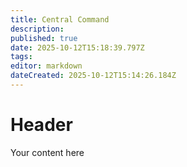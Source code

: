 ```yaml
---
title: Central Command
description: 
published: true
date: 2025-10-12T15:18:39.797Z
tags: 
editor: markdown
dateCreated: 2025-10-12T15:14:26.184Z
---
```


# Header
Your content here